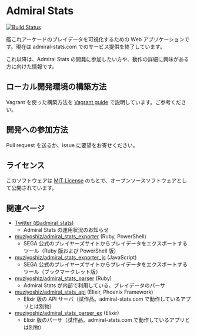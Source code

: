 # Admiral Stats

[![Build Status](https://travis-ci.org/muziyoshiz/admiral_stats.svg?branch=master)](https://travis-ci.org/muziyoshiz/admiral_stats)

艦これアーケードのプレイデータを可視化するための Web アプリケーションです。現在は admiral-stats.com でのサービス提供を終了しています。

これ以降は、Admiral Stats の開発に参加したい方や、動作の詳細に興味がある方に向けた情報です。

## ローカル開発環境の構築方法

Vagrant を使った構築方法を [Vagrant guide](vagrant/README.md) で説明しています。ご参考ください。

## 開発への参加方法

Pull request を送るか、issue に要望をお寄せください。

## ライセンス

このソフトウェアは [MIT License](http://opensource.org/licenses/MIT) のもとで、オープンソースソフトウェアとして公開されています。

## 関連ページ

- [Twitter (@admiral_stats)](https://twitter.com/admiral_stats)
    - Admiral Stats の運用状況のお知らせ
- [muziyoshiz/admiral_stats_exporter](https://github.com/muziyoshiz/admiral_stats_exporter) (Ruby, PowerShell)
    - SEGA 公式のプレイヤーズサイトからプレイデータをエクスポートするツール（Ruby 版および PowerShell 版）
- [muziyoshiz/admiral_stats_exporter_js](https://github.com/muziyoshiz/admiral_stats_exporter_js) (JavaScript)
    - SEGA 公式のプレイヤーズサイトからプレイデータをエクスポートするツール（ブックマークレット版）
- [muziyoshiz/admiral_stats_parser](https://github.com/muziyoshiz/admiral_stats_parser) (Ruby)
    - Admiral Stats が内部で利用している、プレイデータのパーサ
- [muziyoshiz/admiral_stats_api](https://github.com/muziyoshiz/admiral_stats_api) (Elixir, Phoenix Framework)
    - Elixir 版の API サーバ（試作品。admiral-stats.com で動作しているアプリとは別物）
- [muziyoshiz/admiral_stats_parser_ex](https://github.com/muziyoshiz/admiral_stats_parser_ex) (Elixir)
    - Elixir 版のパーサ（試作品。admiral-stats.com で動作しているアプリとは別物）

